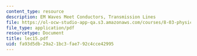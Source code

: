 ```yaml
---
content_type: resource
description: EM Waves Meet Conductors, Transmission Lines
file: https://ol-ocw-studio-app-qa.s3.amazonaws.com/courses/8-03-physics-iii-spring-2003/fa93d5db29a21bc3fae792c4cce42995_lec15.pdf
file_type: application/pdf
resourcetype: Document
title: lec15.pdf
uid: fa93d5db-29a2-1bc3-fae7-92c4cce42995
---
```

